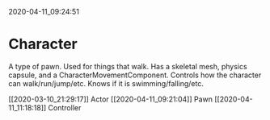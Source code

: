 2020-04-11_09:24:51

# Character

A type of pawn.
Used for things that walk.
Has a skeletal mesh, physics capsule, and a CharacterMovementComponent.
Controls how the character can walk/run/jump/etc.
Knows if it is swimming/falling/etc.


[[2020-03-10_21:29:17]] Actor
[[2020-04-11_09:21:04]] Pawn
[[2020-04-11_11:18:18]] Controller